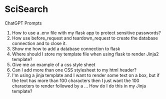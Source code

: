 # SciSearch

ChatGPT Prompts

1. How to use a .env file with my flask app to protect sensitive passwords?
2. How use before_request and teardown_request to create the database connection and to close it.
3. Show me how to add a database connection to flask
4. Where should I store my template file when using flask to render Jinja2 template?
5. Give me an example of a css style sheet
6. Can I add more than one CSS stylesheet to my html header?
7. I'm using a jinja template and I want to render some text on a box, but if the text has more than 100 characters then I just want the 100 characters to render followed by a ... How do I do this in my Jinja template?